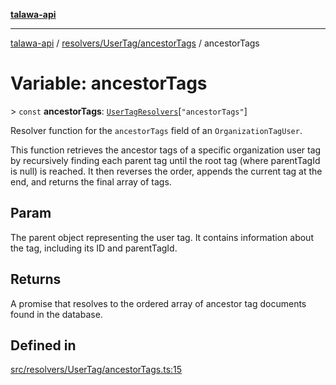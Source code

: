 [**talawa-api**](../../../../README.md)

***

[talawa-api](../../../../modules.md) / [resolvers/UserTag/ancestorTags](../README.md) / ancestorTags

# Variable: ancestorTags

\> `const` **ancestorTags**: [`UserTagResolvers`](../../../../types/generatedGraphQLTypes/type-aliases/UserTagResolvers.md)\[`"ancestorTags"`\]

Resolver function for the `ancestorTags` field of an `OrganizationTagUser`.

This function retrieves the ancestor tags of a specific organization user tag by recursively finding
each parent tag until the root tag (where parentTagId is null) is reached. It then reverses the order,
appends the current tag at the end, and returns the final array of tags.

## Param

The parent object representing the user tag. It contains information about the tag, including its ID and parentTagId.

## Returns

A promise that resolves to the ordered array of ancestor tag documents found in the database.

## Defined in

[src/resolvers/UserTag/ancestorTags.ts:15](https://github.com/PalisadoesFoundation/talawa-api/blob/039b0f127fb8caa46d57186ab4b3bb27fe150903/src/resolvers/UserTag/ancestorTags.ts#L15)
